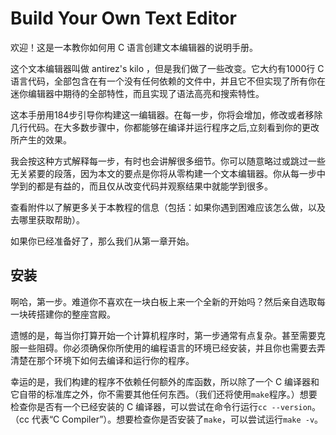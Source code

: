 # Build Your Own Text Editor

欢迎！这是一本教你如何用 C 语言创建文本编辑器的说明手册。

这个文本编辑器叫做 antirez's kilo ，但是我们做了一些改变。它大约有1000行 C 语言代码，全部包含在有一个没有任何依赖的文件中，并且它不但实现了所有你在迷你编辑器中期待的全部特性，而且实现了语法高亮和搜索特性。

这本手册用184步引导你构建这一编辑器。在每一步，你将会增加，修改或者移除几行代码。在大多数步骤中，你都能够在编译并运行程序之后,立刻看到你的更改所产生的效果。

我会按这种方式解释每一步，有时也会讲解很多细节。你可以随意略过或跳过一些无关紧要的段落，因为本文的要点是你将从零构建一个文本编辑器。你从每一步中学到的都是有益的，而且仅从改变代码并观察结果中就能学到很多。

查看附件以了解更多关于本教程的信息（包括：如果你遇到困难应该怎么做，以及去哪里获取帮助）。

如果你已经准备好了，那么我们从第一章开始。


## 安装

啊哈，第一步。难道你不喜欢在一块白板上来一个全新的开始吗？然后亲自选取每一块砖搭建你的整座宫殿。

遗憾的是，每当你打算开始一个计算机程序时，第一步通常有点复杂。甚至需要克服一些阻碍。你必须确保你所使用的编程语言的环境已经安装，并且你也需要去弄清楚在那个环境下如何去编译和运行你的程序。

幸运的是，我们构建的程序不依赖任何额外的库函数，所以除了一个 C 编译器和它自带的标准库之外，你不需要其他任何东西。（我们还将使用`make`程序。）想要检查你是否有一个已经安装的 C 编译器，可以尝试在命令行运行`cc --version`。（cc 代表“C Compiler”）。想要检查你是否安装了`make`，可以尝试运行`make -v`。
